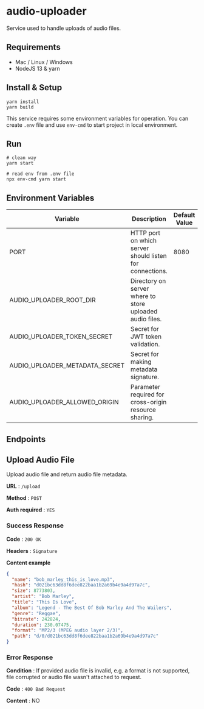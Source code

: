 # audio-uploader

Service used to handle uploads of audio files.

## Requirements

- Mac / Linux / Windows
- NodeJS 13 & yarn

## Install & Setup

```shell script
yarn install
yarn build
```

This service requires some environment variables for operation.
You can create `.env` file and use `env-cmd` to start project in local environment.

## Run

```shell script
# clean way
yarn start

# read env from .env file
npx env-cmd yarn start
```

## Environment Variables

| Variable                       | Description                                              | Default Value |
| ------------------------------ | -------------------------------------------------------- | ------------- |
| PORT                           | HTTP port on which server should listen for connections. | 8080          |
| AUDIO_UPLOADER_ROOT_DIR        | Directory on server where to store uploaded audio files. |               |
| AUDIO_UPLOADER_TOKEN_SECRET    | Secret for JWT token validation.                         |               |
| AUDIO_UPLOADER_METADATA_SECRET | Secret for making metadata signature.                    |               |
| AUDIO_UPLOADER_ALLOWED_ORIGIN  | Parameter required for cross-origin resource sharing.    |               |

## Endpoints

## Upload Audio File

Upload audio file and return audio file metadata.

**URL** : `/upload`

**Method** : `POST`

**Auth required** : `YES`

### Success Response

**Code** : `200 OK`

**Headers** : `Signature`

**Content example**

```json
{
  "name": "bob_marley_this_is_love.mp3",
  "hash": "d021bc63dd8f6dee822baa1b2a69b4e9a4d97a7c",
  "size": 8773803,
  "artist": "Bob Marley",
  "title": "This Is Love",
  "album": "Legend - The Best Of Bob Marley And The Wailers",
  "genre": "Reggae",
  "bitrate": 242824,
  "duration": 230.07475,
  "format": "MP2/3 (MPEG audio layer 2/3)",
  "path": "d/0/d021bc63dd8f6dee822baa1b2a69b4e9a4d97a7c"
}
```

### Error Response

**Condition** : If provided audio file is invalid, e.g. a format is not supported, file corrupted or audio file wasn't attached to request.

**Code** : `400 Bad Request`

**Content** : NO

